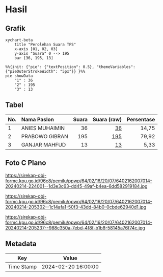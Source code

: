 # Hasil

## Grafik

```mermaid
xychart-beta
    title "Perolehan Suara TPS"
    x-axis [01, 02, 03]
    y-axis "Suara" 0 --> 195
    bar [36, 195, 13]
```

```mermaid
%%{init: {"pie": {"textPosition": 0.5}, "themeVariables": {"pieOuterStrokeWidth": "5px"}} }%%
pie showData
    "1" : 36
    "2" : 195
    "3" : 13
```

## Tabel

| No. | Nama Paslon    | Suara | Suara (raw) | Persentase |
|:--- |:-------------- | -----:| -----------:| ----------:|
| 1   | ANIES MUHAIMIN | 36    | [36][p-1]   | 14,75      |
| 2   | PRABOWO GIBRAN | 195   | [195][p-2]  | 79,92      |
| 3   | GANJAR MAHFUD  | 13    | [13][p-3]   | 5,33       |


[p-1]: https://github.com/gigit-pemilu/pemilu-2024-64-kalimantan-timur/blob/main/pilpres/hitung-suara/sub/64-kalimantan-timur/sub/02-kutai-kartanegara/sub/16-tenggarong-seberang/sub/2007-bukit-pariaman/sub/014-tps/sub/paslon-1.txt
[p-2]: https://github.com/gigit-pemilu/pemilu-2024-64-kalimantan-timur/blob/main/pilpres/hitung-suara/sub/64-kalimantan-timur/sub/02-kutai-kartanegara/sub/16-tenggarong-seberang/sub/2007-bukit-pariaman/sub/014-tps/sub/paslon-2.txt
[p-3]: https://github.com/gigit-pemilu/pemilu-2024-64-kalimantan-timur/blob/main/pilpres/hitung-suara/sub/64-kalimantan-timur/sub/02-kutai-kartanegara/sub/16-tenggarong-seberang/sub/2007-bukit-pariaman/sub/014-tps/sub/paslon-3.txt

## Foto C Plano

https://sirekap-obj-formc.kpu.go.id/96c8/pemilu/ppwp/64/02/16/20/07/6402162007014-20240214-224001--1d3e3c63-dd45-49af-b4ea-6dd582919184.jpg

https://sirekap-obj-formc.kpu.go.id/96c8/pemilu/ppwp/64/02/16/20/07/6402162007014-20240214-205302--1c14afa1-50f3-43dd-84b0-0cbde62940d1.jpg

https://sirekap-obj-formc.kpu.go.id/96c8/pemilu/ppwp/64/02/16/20/07/6402162007014-20240214-205237--988c350a-7ebd-4f8f-b1b8-58145a76f74c.jpg


## Metadata

| Key        | Value               |
| ---------- | ------------------- |
| Time Stamp | 2024-02-20 16:00:00 |



